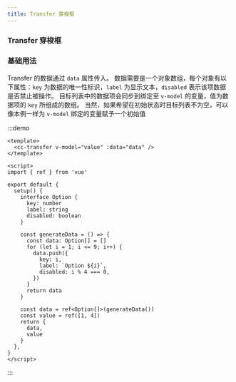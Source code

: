 ```yaml
---
title: Transfer 穿梭框
---
```


### Transfer 穿梭框

### 基础用法

Transfer 的数据通过 `data` 属性传入。 数据需要是一个对象数组，每个对象有以下属性：`key` 为数据的唯一性标识，`label` 为显示文本，`disabled` 表示该项数据是否禁止被操作。 目标列表中的数据项会同步到绑定至 `v-model` 的变量，值为数据项的 `key` 所组成的数组。 当然，如果希望在初始状态时目标列表不为空，可以像本例一样为 `v-model` 绑定的变量赋予一个初始值

:::demo

```vue
<template>
  <cc-transfer v-model="value" :data="data" />
</template>

<script>
import { ref } from 'vue'

export default {
  setup() {
    interface Option {
      key: number
      label: string
      disabled: boolean
    }

    const generateData = () => {
      const data: Option[] = []
      for (let i = 1; i <= 9; i++) {
        data.push({
          key: i,
          label: `Option ${i}`,
          disabled: i % 4 === 0,
        })
      }
      return data
    }

    const data = ref<Option[]>(generateData())
    const value = ref([1, 4])
    return {
      data,
      value
    }
  },
}
</script>
```

:::
